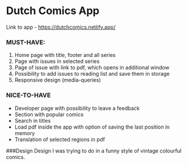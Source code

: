 # Dutch Comics App

Link to app - https://dutchcomics.netlify.app/

### MUST-HAVE:
1. Home page with title, footer and all series
2. Page with issues in selected series
3. Page of issue with link to pdf, which opens in additional window
4. Possibility to add issues to reading list and save them in storage
5. Responsive design (media-queries)
   
### NICE-TO-HAVE
- Developer page with possibility to leave a feedback
- Section with popular comics
- Search in titles
- Load pdf inside the app with option of saving the last position in memory
- Translation of selected regions in pdf

###Design
Design I was trying to do in a funny style of vintage colourful comics. 
